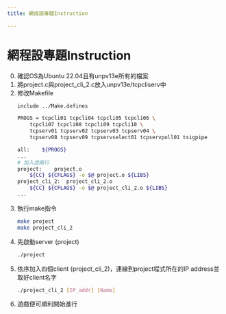 ```yaml
---
title: 網成設專題Instruction

---
```


網程設專題Instruction
===
0. 確認OS為Ubuntu 22.04且有unpv13e所有的檔案
1. 將project.c與project_cli_2.c放入unpv13e/tcpcliserv中
2. 修改Makefile
    ```sh
    include ../Make.defines

    PROGS =	tcpcli01 tcpcli04 tcpcli05 tcpcli06 \
		tcpcli07 tcpcli08 tcpcli09 tcpcli10 \
		tcpserv01 tcpserv02 tcpserv03 tcpserv04 \
		tcpserv08 tcpserv09 tcpservselect01 tcpservpoll01 tsigpipe

    all:	${PROGS}
    ...
    # 加入這兩行
    project:	project.o
		${CC} ${CFLAGS} -o $@ project.o ${LIBS}
    project_cli_2:	project_cli_2.o
		${CC} ${CFLAGS} -o $@ project_cli_2.o ${LIBS}
    ...
    ```
3. 執行make指令
    ```sh
    make project
    make project_cli_2
    ```
4. 先啟動server (project)
    ```sh
    ./project
    ```
5. 依序加入四個client (project_cli_2)，連線到project程式所在的IP address並取好client名字
    ```sh
    ./project_cli_2 [IP_addr] [Name]
    ```
6. 遊戲便可順利開始進行